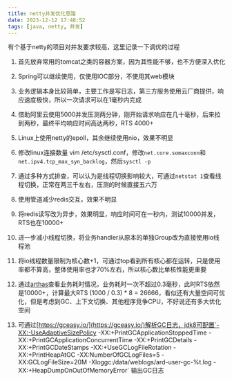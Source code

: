 ```yaml
---
title: netty并发优化思路
date: 2023-12-12 17:48:52
tags: [java, netty, 并发]
---
```


有个基于netty的项目对并发要求较高，这里记录一下调优的过程

<!-- more -->


1. 首先放弃常用的tomcat之类的容器方案，因为其性能不够，也不方便深入优化

2. Spring可以继续使用，仅使用IOC部分，不使用其web模块

3. 业务逻辑本身比较简单，主要工作是写日志，第三方服务使用云厂商提供，响应速度极快，所以一次请求可以在1毫秒内完成

4. 借助阿里云使用5000并发压测两分钟，刚开始请求响应在几十毫秒，后来拉到两秒，最终平均响应时间高达两秒，RTS 4000+

5. Linux上使用netty的epoll，其余继续使用nio，效果不明显

6. 修改linux连接数量 vim /etc/sysctl.conf，修改`net.core.somaxconn`和`net.ipv4.tcp_max_syn_backlog`，然后`sysctl -p`

6. 通过多种方式排查，可以认为是线程切换影响较大，可通过`netstat 1`查看线程切换，正常在两三千左右，压测的时候直接五六万

7. 使用管道减少redis交互，效果不明显

8. 将redis读写改为异步，效果明显，响应时间可在一秒内，测试10000并发，RTS也在10000+

9. 进一步减小线程切换，将业务handler从原本的单独Group改为直接使用io线程池

10. 将io线程数量限制为核心数+1，可通过top看到所有核心都在运转，只是使用率都不算高，整体使用率也才70%左右，所以核心数比单核性能更重要

11. 通过[arthas](https://arthas.gitee.io/)查看业务耗时情况，业务耗时一次不超过0.3毫秒，此时RTS依然是10000+，计算最大RTS (1000 / 0.3) * 8 = 26666，看似还有大量空间可优化，但是考虑到GC、上下文切换、其他程序竞争CPU，不好说还有多大优化空间

12. 可通过[https://gceasy.io/](https://gceasy.io/)解析GC日志，jdk8可配置`-XX:-UseAdaptiveSizePolicy -XX:+PrintGCApplicationStoppedTime -XX:+PrintGCApplicationConcurrentTime -XX:+PrintGCDetails -XX:+PrintGCDateStamps -XX:+UseGCLogFileRotation -XX:+PrintHeapAtGC -XX:NumberOfGCLogFiles=5 -XX:GCLogFileSize=20M -Xloggc:/data/weblogs/ard-user-gc-%t.log -XX:+HeapDumpOnOutOfMemoryError` 输出GC日志


